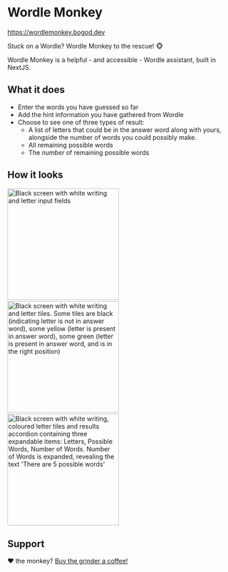# Wordle Monkey
https://wordlemonkey.bogod.dev

Stuck on a Wordle? Wordle Monkey to the rescue! 🐵

Wordle Monkey is a helpful - and accessible - Wordle assistant, built in NextJS.

## What it does

- Enter the words you have guessed so far
- Add the hint information you have gathered from Wordle
- Choose to see one of three types of result:
  - A list of letters that could be in the answer word along with yours, alongside the number of words you could possibly make.
  - All remaining possible words
  - The _number_ of remaining possible words

## How it looks
<p>
  <img src="https://user-images.githubusercontent.com/45694422/156741046-50ef1087-09c4-4a48-b286-98fe19917f09.png" 
       alt="Black screen with white writing and letter input fields" 
       width="250"/>
  &nbsp;
  <img src="https://user-images.githubusercontent.com/45694422/156741198-80fc8752-4288-418a-a240-fc4ffb8582af.png" 
       alt="Black screen with white writing and letter tiles. Some tiles are black (indicating letter is not in answer word), some yellow (letter is present in answer word), some green (letter is present in answer word, and is in the right position)" 
       width="250"/>
  &nbsp;
  <img src="https://user-images.githubusercontent.com/45694422/156741386-8638ae83-4145-4fda-9708-92b07741d3a1.png" 
       alt="Black screen with white writing, coloured letter tiles and results accordion containing three expandable items: Letters, Possible Words, Number of Words. Number of Words is expanded, revealing the text 'There are 5 possible words'" 
       width="250"/>
</p>

## Support
❤️ the monkey? [Buy the grinder a coffee!](https://ko-fi.com/bogod)
